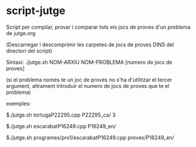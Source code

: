 # script-jutge
Script per compilar, provar i comparar tots els jocs de proves d'un problema de jutge.org

(Descarregar i descomprimir les carpetes de jocs de proves DINS del directori del script)

Sintaxi:
./jutge.sh NOM-ARXIU NOM-PROBLEMA [numero de jocs de proves]


(si el problema nomes te un joc de proves no s'ha d'utilitzar el tercer argument, altrament introduir el numero de jocs de proves que te el problema)

exemples:

  $./jutge.sh tortugaP22295.cpp P22295_ca/ 3

  $./jutge.sh escarabatP16249.cpp P16249_en/

  $./jutge.sh programes/pro1/escarabatP16249.cpp proves/P16249_en/
